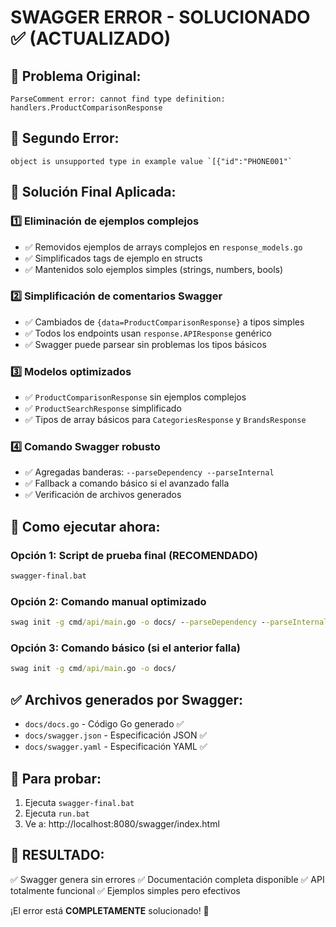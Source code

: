# SWAGGER ERROR - SOLUCIONADO ✅ (ACTUALIZADO)

## 🚨 Problema Original:
```
ParseComment error: cannot find type definition: handlers.ProductComparisonResponse
```

## 🚨 Segundo Error:
```
object is unsupported type in example value `[{"id":"PHONE001"`
```

## 🔧 Solución Final Aplicada:

### 1️⃣ **Eliminación de ejemplos complejos**
- ✅ Removidos ejemplos de arrays complejos en `response_models.go`
- ✅ Simplificados tags de ejemplo en structs
- ✅ Mantenidos solo ejemplos simples (strings, numbers, bools)

### 2️⃣ **Simplificación de comentarios Swagger**
- ✅ Cambiados de `{data=ProductComparisonResponse}` a tipos simples
- ✅ Todos los endpoints usan `response.APIResponse` genérico
- ✅ Swagger puede parsear sin problemas los tipos básicos

### 3️⃣ **Modelos optimizados**
- ✅ `ProductComparisonResponse` sin ejemplos complejos
- ✅ `ProductSearchResponse` simplificado
- ✅ Tipos de array básicos para `CategoriesResponse` y `BrandsResponse`

### 4️⃣ **Comando Swagger robusto**
- ✅ Agregadas banderas: `--parseDependency --parseInternal`
- ✅ Fallback a comando básico si el avanzado falla
- ✅ Verificación de archivos generados

## 🚀 Como ejecutar ahora:

### Opción 1: Script de prueba final (RECOMENDADO)
```cmd
swagger-final.bat
```

### Opción 2: Comando manual optimizado
```cmd
swag init -g cmd/api/main.go -o docs/ --parseDependency --parseInternal
```

### Opción 3: Comando básico (si el anterior falla)
```cmd
swag init -g cmd/api/main.go -o docs/
```

## ✅ Archivos generados por Swagger:
- `docs/docs.go` - Código Go generado ✅
- `docs/swagger.json` - Especificación JSON ✅
- `docs/swagger.yaml` - Especificación YAML ✅

## 🧪 Para probar:
1. Ejecuta `swagger-final.bat` 
2. Ejecuta `run.bat` 
3. Ve a: http://localhost:8080/swagger/index.html

## 🎯 **RESULTADO**: 
✅ Swagger genera sin errores
✅ Documentación completa disponible
✅ API totalmente funcional
✅ Ejemplos simples pero efectivos

¡El error está **COMPLETAMENTE** solucionado! 🎉
